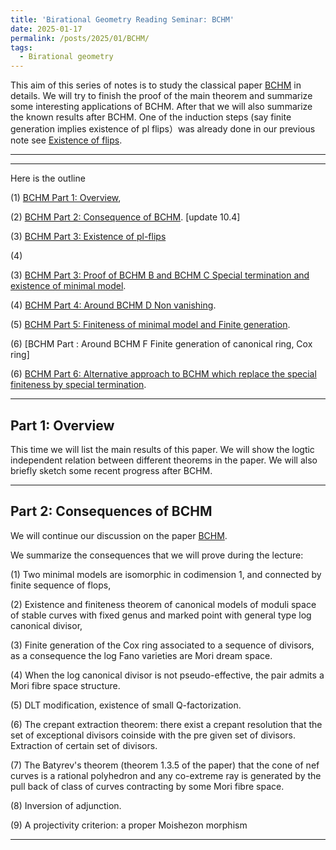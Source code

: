 ```yaml
---
title: 'Birational Geometry Reading Seminar: BCHM'
date: 2025-01-17
permalink: /posts/2025/01/BCHM/
tags:
  - Birational geometry
---
```



This aim of this series of notes is to study the classical paper [BCHM](https://www.ams.org/journals/jams/2010-23-02/S0894-0347-09-00649-3/S0894-0347-09-00649-3.pdf) in details. We will try to finish the proof of the main theorem and summarize some interesting applications of BCHM. After that we will also summarize the known results after BCHM. One of the induction steps (say finite generation implies existence of pl flips）was already done in our previous note see [Existence of flips](https://yilimath.github.io/posts/2024/08/Existence-of-flips/). 



---
---

Here is the outline

(1) [BCHM Part 1: Overview](https://yilimath.github.io/files/Birational/BCHM/BCHM1.pdf),


(2) [BCHM Part 2: Consequence of BCHM](https://yilimath.github.io/files/Birational/BCHM/BCHM2.pdf). [update 10.4]

(3) [BCHM Part 3: Existence of pl-flips]()

(4) 

(3) [BCHM Part 3: Proof of BCHM B and BCHM C Special termination and existence of minimal model](https://yilimath.github.io/files/Birational/BCHM/BCHM3.pdf).

(4) [BCHM Part 4: Around BCHM D Non vanishing](https://yilimath.github.io/files/Birational/BCHM/BCHM4.pdf).

(5) [BCHM Part 5: Finiteness of minimal model and Finite generation](https://yilimath.github.io/files/Birational/BCHM/BCHM4.pdf).

(6) [BCHM Part : Around BCHM F Finite generation of canonical ring, Cox ring]

(6) [BCHM Part 6: Alternative approach to BCHM which replace the special finiteness by special termination]().


---
## Part 1: Overview 

This time we will list the main results of this paper. We will show the logtic independent relation between different theorems in the paper. We will also briefly sketch some recent progress after BCHM.



----

## Part 2: Consequences of BCHM

We will continue our discussion on the paper [BCHM](https://www.ams.org/journals/jams/2010-23-02/S0894-0347-09-00649-3/S0894-0347-09-00649-3.pdf). 


We summarize the consequences that we will prove during the lecture:

(1) Two minimal models are isomorphic in codimension 1, and connected by finite sequence of flops,

(2) Existence and finiteness theorem of canonical models of moduli space of stable curves with fixed genus and marked point with general type log canonical divisor,

(3) Finite generation of the Cox ring associated to a sequence of divisors, as a consequence the log Fano varieties are Mori dream space.

(4) When the log canonical divisor is not pseudo-effective, the pair admits a Mori fibre space structure.

(5) DLT modification, existence of small Q-factorization.

(6) The crepant extraction theorem: there exist a crepant resolution that the set of exceptional divisors coinside with the pre given set of divisors. Extraction of certain set of divisors.

(7) The Batyrev's theorem (theorem 1.3.5 of the paper) that the cone of nef curves is a rational polyhedron and any co-extreme ray is generated by the pull back of class of curves contracting by some Mori fibre space.

(8) Inversion of adjunction.

(9) A projectivity criterion: a proper Moishezon morphism



----
